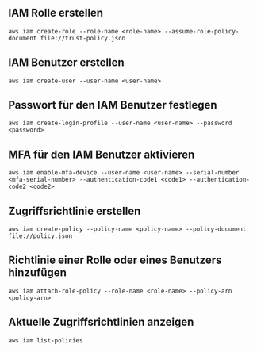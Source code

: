 ## IAM Rolle erstellen
`aws iam create-role --role-name <role-name> --assume-role-policy-document file://trust-policy.json`

## IAM Benutzer erstellen
`aws iam create-user --user-name <user-name>`

## Passwort für den IAM Benutzer festlegen
`aws iam create-login-profile --user-name <user-name> --password <password>`

## MFA für den IAM Benutzer aktivieren
`aws iam enable-mfa-device --user-name <user-name> --serial-number <mfa-serial-number> --authentication-code1 <code1> --authentication-code2 <code2>`

## Zugriffsrichtlinie erstellen
`aws iam create-policy --policy-name <policy-name> --policy-document file://policy.json`

## Richtlinie einer Rolle oder eines Benutzers hinzufügen
`aws iam attach-role-policy --role-name <role-name> --policy-arn <policy-arn>`

## Aktuelle Zugriffsrichtlinien anzeigen
`aws iam list-policies`
